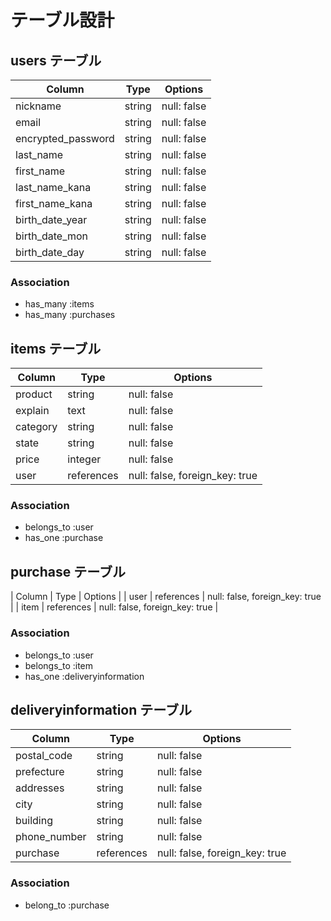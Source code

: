 # テーブル設計

## users テーブル

| Column             | Type   | Options     |
| ------------------ | ------ | ----------- |
| nickname           | string | null: false |
| email              | string | null: false |
| encrypted_password | string | null: false |
| last_name          | string | null: false |
| first_name         | string | null: false |
| last_name_kana     | string | null: false |
| first_name_kana    | string | null: false |
| birth_date_year    | string | null: false |
| birth_date_mon     | string | null: false |
| birth_date_day     | string | null: false |

### Association

- has_many :items
- has_many :purchases

## items テーブル
| Column             | Type       | Options                        |
| ------------------ | ------     | -----------                    |
| product            | string     | null: false                    |
| explain            | text       | null: false                    |
| category           | string     | null: false                    |
| state              | string     | null: false                    |
| price              | integer    | null: false                    |
| user               | references | null: false, foreign_key: true |


### Association

- belongs_to :user
- has_one :purchase


## purchase テーブル
| Column            | Type       | Options                        |
| user              | references | null: false, foreign_key: true |
| item              | references | null: false, foreign_key: true |
### Association

- belongs_to :user
- belongs_to :item
- has_one :deliveryinformation


## deliveryinformation テーブル
| Column             | Type       | Options                        |
| ------------------ | ------     | -----------                    |
| postal_code        | string     | null: false                    |
| prefecture         | string     | null: false                    |
| addresses          | string     | null: false                    |
| city               | string     | null: false                    |
| building           | string     | null: false                    |
| phone_number       | string     | null: false                    |
| purchase           | references | null: false, foreign_key: true |

### Association

- belong_to :purchase
